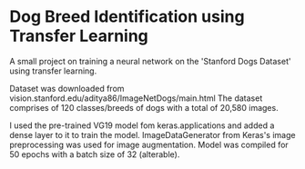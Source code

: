 # Dog Breed Identification using Transfer Learning

A small project on training a neural network on the 'Stanford Dogs Dataset' using transfer learning.

Dataset was downloaded from vision.stanford.edu/aditya86/ImageNetDogs/main.html
The dataset comprises of 120 classes/breeds of dogs with a total of 20,580 images.

I used the pre-trained VG19 model fom keras.applications and added a dense layer to it to train the model. ImageDataGenerator from Keras's image preprocessing was used for image augmentation. Model was compiled for 50 epochs with a batch size of 32 (alterable).


